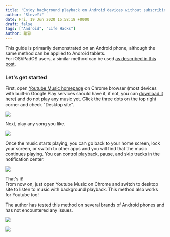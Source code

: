 ```yaml
---
title: 'Enjoy background playback on Android devices without subscribing to Youtube Music Premium (works for Youtube too!)'
author: "SteveYi"
date: Fri, 19 Jun 2020 15:58:18 +0000
draft: false
tags: ["Android", "Life Hacks"]
Author: 蘿蔔
---
```


This guide is primarily demonstrated on an Android phone, although the same method can be applied to Android tablets.  
For iOS/iPadOS users, a similar method can be used [as described in this post](https://blog.steveyi.net/youtube-background-playing-ios).

### Let's get started

First, open [Youtube Music homepage](https://music.youtube.com/) on Chrome browser (most devices with built-in Google Play services should have it, if not, you can [download it here](https://www.google.com/search?q=chrome+apk)) and do not play any music yet. Click the three dots on the top right corner and check "Desktop site".

![](https://static-a1.steveyi.net/media/blog/2020061915465212.png)

Next, play any song you like.

![](https://static-a1.steveyi.net/media/blog/2020061915473810.png)

Once the music starts playing, you can go back to your home screen, lock your screen, or switch to other apps and you will find that the music continues playing. You can control playback, pause, and skip tracks in the notification center.

![](https://static-a1.steveyi.net/media/blog/2020061915505855.png)

That's it!  
From now on, just open Youtube Music on Chrome and switch to desktop site to listen to music with background playback. This method also works for Youtube too!

The author has tested this method on several brands of Android phones and has not encountered any issues.

![](https://static-a1.steveyi.net/media/blog/2020061915532349.jpg)

![](https://static-a1.steveyi.net/media/blog/2020061915534442.png)
